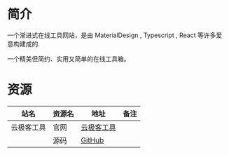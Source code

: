 # 简介

一个渐进式在线工具网站，是由 MaterialDesign , Typescript , React 等许多爱意构建成的.

一个精美但简约、实用又简单的在线工具箱。

# 资源

|站名|资源名|地址|备注|
|---|---|---|---|
|云极客工具|官网|[云极客工具](https://www.ygktool.cn/)||
||源码|[GitHub](https://github.com/rivertwilight/ygktool)||
